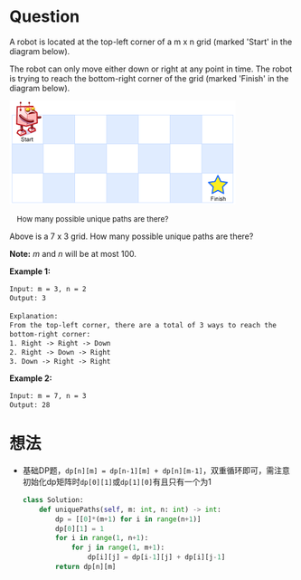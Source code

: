 # Question
A robot is located at the top-left corner of a m x n grid (marked 'Start' in the diagram below).

The robot can only move either down or right at any point in time. The robot is trying to reach the bottom-right corner of the grid (marked 'Finish' in the diagram below).

![avatar](robot_maze.png)

<font size=2>&emsp;How many possible unique paths are there?</font>


Above is a 7 x 3 grid. How many possible unique paths are there?

**Note:** *m* and *n* will be at most 100.

**Example 1:**

    Input: m = 3, n = 2
    Output: 3
    
    Explanation:
    From the top-left corner, there are a total of 3 ways to reach the bottom-right corner:
    1. Right -> Right -> Down
    2. Right -> Down -> Right
    3. Down -> Right -> Right

**Example 2:**

    Input: m = 7, n = 3
    Output: 28

# 想法
* 基础DP题，`dp[n][m] = dp[n-1][m] + dp[n][m-1]`，双重循环即可，需注意初始化dp矩阵时`dp[0][1]`或`dp[1][0]`有且只有一个为1
    
    ```python
    class Solution:
        def uniquePaths(self, m: int, n: int) -> int:
            dp = [[0]*(m+1) for i in range(n+1)]
            dp[0][1] = 1
            for i in range(1, n+1):
                for j in range(1, m+1):
                    dp[i][j] = dp[i-1][j] + dp[i][j-1]
            return dp[n][m]
    ```